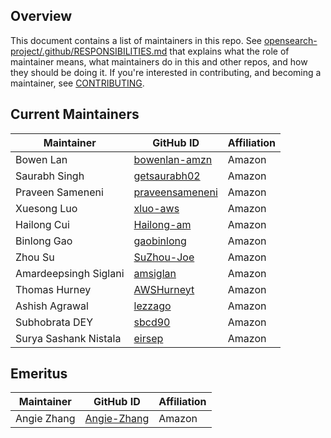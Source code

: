 ## Overview

This document contains a list of maintainers in this repo. See [opensearch-project/.github/RESPONSIBILITIES.md](https://github.com/opensearch-project/.github/blob/main/RESPONSIBILITIES.md#maintainer-responsibilities) that explains what the role of maintainer means, what maintainers do in this and other repos, and how they should be doing it. If you're interested in contributing, and becoming a maintainer, see [CONTRIBUTING](CONTRIBUTING.md).

## Current Maintainers

| Maintainer | GitHub ID                                         | Affiliation |
|----------|---------------------------------------------------| ----------- |
| Bowen Lan | [bowenlan-amzn](https://github.com/bowenlan-amzn) | Amazon      |
| Saurabh Singh | [getsaurabh02](https://github.com/getsaurabh02)           | Amazon      |
| Praveen Sameneni | [praveensameneni](https://github.com/praveensameneni)           | Amazon      |
| Xuesong Luo           | [xluo-aws](https://github.com/xluo-aws)       | Amazon      |
| Hailong Cui           | [Hailong-am](https://github.com/Hailong-am)   | Amazon      |
| Binlong Gao           | [gaobinlong](https://github.com/gaobinlong)   | Amazon      |
| Zhou Su               | [SuZhou-Joe](https://github.com/SuZhou-Joe)   | Amazon      |
| Amardeepsingh Siglani | [amsiglan](https://github.com/amsiglan)       | Amazon      |
| Thomas Hurney         | [AWSHurneyt](https://github.com/AWSHurneyt)   | Amazon      |
| Ashish Agrawal        | [lezzago](https://github.com/lezzago)         | Amazon      |
| Subhobrata DEY        | [sbcd90](https://github.com/sbcd90)           | Amazon      |
| Surya Sashank Nistala | [eirsep](https://github.com/eirsep)           | Amazon      |

## Emeritus

| Maintainer  | GitHub ID                                  | Affiliation |
|-------------| ------------------------------------------ | ----------- |
| Angie Zhang | [Angie-Zhang](https://github.com/Angie-Zhang)     | Amazon      |

